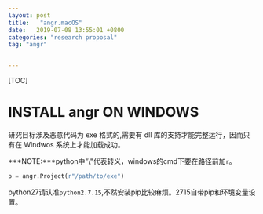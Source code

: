 ```yaml
---
layout: post
title:   "angr.macOS"
date:   2019-07-08 13:55:01 +0800
categories: "research proposal"
tag: "angr"


---
```


[TOC]

# INSTALL angr ON WINDOWS

研究目标涉及恶意代码为 exe 格式的,需要有 dll 库的支持才能完整运行，因而只有在 Windwos 系统上才能加载成功。

***NOTE:***python中"\\"代表转义，windows的cmd下要在路径前加`r`。

```python
p = angr.Project(r"/path/to/exe")
```

python27请认准`python2.7.15`,不然安装pip比较麻烦。2715自带pip和环境变量设置。

